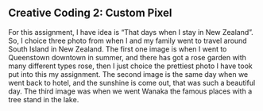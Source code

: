 ## Creative Coding 2: Custom Pixel
For this assignment, I have idea is “That days when I stay in New Zealand”. So, I choice three photo from when I and my family went to travel around South Island in New Zealand. The first one image is when I went to Queenstown downtown in summer, and there has got a rose garden with many different types rose, then I just choice the prettiest photo I have took put into this my assignment. The second image is the same day when we went back to hotel, and the sunshine is come out, that was such a beautiful day. The third image was when we went Wanaka the famous places with a tree stand in the lake.
